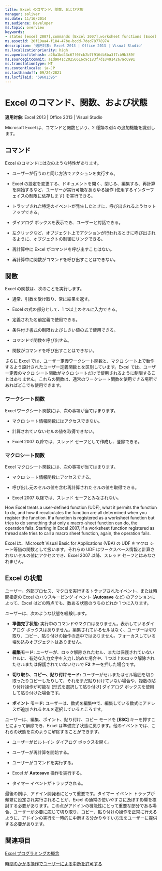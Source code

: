 ```yaml
---
title: Excel のコマンド、関数、および状態
manager: soliver
ms.date: 11/16/2014
ms.audience: Developer
ms.topic: overview
keywords:
- states [excel 2007],commands [Excel 2007],worksheet functions [Excel 2007],macro-sheet functions [Excel 2007],Excel states
ms.assetid: 20f19aa4-f184-47be-bcdd-7ded78778974
description: '適用対象: Excel 2013 | Office 2013 | Visual Studio'
ms.localizationpriority: high
ms.openlocfilehash: a26a1bd43c67f0fcb2b7f916db8ba3f7cb9b389f
ms.sourcegitcommit: a1d9041c20256616c9c183f7d1049142a7ac6991
ms.translationtype: HT
ms.contentlocale: ja-JP
ms.lasthandoff: 09/24/2021
ms.locfileid: "59601395"
---
```

# <a name="excel-commands-functions-and-states"></a>Excel のコマンド、関数、および状態

 **適用対象**: Excel 2013 | Office 2013 | Visual Studio 
  
Microsoft Excel は、コマンドと関数という、2 種類の別々の追加機能を識別します。
  
## <a name="commands"></a>コマンド

Excel のコマンドには次のような特性があります。
  
- ユーザーが行うのと同じ方法でアクションを実行する。
    
- Excel の設定を変更する、ドキュメントを開く、閉じる、編集する、再計算を開始するなど、ユーザーが実行可能なあらゆる操作 (使用するインターフェイスの制限に依存します) を実行できる。
    
- トラップされた特定のイベントが発生したときに、呼び出されるようセットアップできる。
    
- ダイアログ ボックスを表示でき、ユーザーと対話できる。
    
- 左クリックなど、オブジェクト上でアクションが行われるときに呼び出されるように、オブジェクトの制御にリンクできる。
    
- 再計算中に Excel がコマンドを呼び出すことはない。
    
- 再計算中に関数がコマンドを呼び出すことはできない。
    
## <a name="functions"></a>関数

Excel の関数は、次のことを実行します。
  
- 通常、引数を受け取り、常に結果を返す。
    
- Excel の式の部分として、1 つ以上のセルに入力できる。
    
- 定義された名前定義で使用できる。
    
- 条件付き書式の制限およびしきい値の式で使用できる。
    
- コマンドで関数を呼び出せる。
    
- 関数がコマンドを呼び出すことはできない。
    
さらに Excel では、ユーザー定義ワークシート関数と、マクロ シート上で動作するよう設計されたユーザー定義関数とを区別しています。Excel では、ユーザー定義のマクロ シート関数がマクロ シートだけで使用されるように制限することはありません。これらの関数は、通常のワークシート関数を使用できる場所であればどこでも使用できます。
  
### <a name="worksheet-functions"></a>ワークシート関数

Excel ワークシート関数には、次の事項が当てはまります。
  
- マクロ シート情報関数にはアクセスできない。
    
- 計算されていないセルの値を取得できない。
    
- Excel 2007 以降では、スレッド セーフとして作成し、登録できる。
    
### <a name="macro-sheet-functions"></a>マクロシート関数

Excel マクロシート関数には、次の事項が当てはまります。
  
- マクロ シート情報関数にアクセスできる。
    
- 呼び出し元のセルの値を含む再計算されたセルの値を取得できる。
    
- Excel 2007 以降では、スレッド セーフとみなされない。
    
How Excel treats a user-defined function (UDF), what it permits the function to do, and how it recalculates the function are all determined when you register the function. If a function is registered as a worksheet function but tries to do something that only a macro-sheet function can do, the operation fails. Starting in Excel 2007, if a worksheet function registered as thread safe tries to call a macro sheet function, again, the operation fails.
  
Excel は、Microsoft Visual Basic for Applications (VBA) の UDF をマクロ シート等価の関数として扱います。それらの UDF はワークスペース情報と計算されないセルの値にアクセスでき、Excel 2007 以降、スレッド セーフとはみなされません。
  
## <a name="excel-states"></a>Excel の状態

ユーザー、外部プロセス、マクロを実行するトラップされたイベント、または時間指定の Excel のハウスキーピング イベント (**Autosave** など) のアクションによって、Excel はどの時点でも、数ある状態のうちのどれか 1 つに入ります。
  
ユーザーは、次のような状態を経験します。
  
- **準備完了状態:** 実行中のコマンドやマクロはありません。表示しているダイアログ ボックスはありません。編集されているセルはなく、ユーザーは切り取り、コピー、貼り付けの操作の途中ではありません。フォーカスしている埋め込みオブジェクトはありません。 
    
- **編集モード:** ユーザーが、ロック解除されたセル、または保護されていないセルに、有効な入力文字を入力し始めた場合や、1 つ以上のロック解除されたセルまたは保護されていないセルで **F2** キーを押した場合です。 
    
- **切り取り、コピー、貼り付けモード:** ユーザーがセルまたはセル範囲を切り取ったりコピーしたりして、それをまだ貼り付けていない場合や、複数の貼り付け操作が可能な [形式を選択して貼り付け] ダイアログ ボックスを使用して貼り付けた場合です。 
    
- **ポイント モード:** ユーザーは、数式を編集中で、編集している数式にアドレスが追加されるセルを選択しているところです。 
    
ユーザーは、編集、ポイント、貼り付け、コピー モードを **[ESC]** キーを押すことによって解除でき、Excel は準備完了状態に戻ります。他のイベントでは、これらの状態を次のように解除することができます。 
  
- ユーザーがビルトイン ダイアログ ボックスを開く。
    
- ユーザーが再計算を開始する。
    
- ユーザーがコマンドを実行する。
    
- Excel が **Autosave** 操作を実行する。 
    
- タイマー イベントがトラップされる。
    
最後の例は、アドイン開発者にとって重要です。タイマー イベント トラップが頻繁に設定され実行されることが、Excel の通常の使いやすさに及ぼす影響を検討する必要があります。この点がアドインの機能性にとって重要な部分である場合、ユーザーが必要に応じて切り取り、コピー、貼り付けの操作を正常に行えるように、アドインの実行を一時的に中断する分かりやすい方法をユーザーに提供する必要があります。
  
## <a name="see-also"></a>関連項目



[Excel プログラミングの概念](excel-programming-concepts.md)
  
[時間のかかる操作でユーザーによる中断を許可する](permitting-user-breaks-in-lengthy-operations.md)

